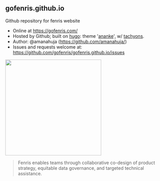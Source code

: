 
## gofenris.github.io

Github repository for fenris website
* Online at https://gofenris.com/
* Hosted by Github; built on [hugo](gohugo.io): theme '[ananke](https://github.com/theNewDynamic/gohugo-theme-ananke)', w/ [tachyons](tachyons.io). 
* Author: @amanahuja (https://github.com/amanahuja/) 
* Issues and requests welcome at: https://github.com/gofenris/gofenris.github.io/issues

<a href="https://gofenris.com/"><img src="https://raw.githubusercontent.com/gofenris/gofenris.github.io/8c5716a0b0de26db155f8f339a967d8e72a533b9/static/images/fenris/fenris_logo_2c_bb.png?" width="300"></a>

> Fenris enables teams through collaborative co-design of product strategy, equitable data governance, and targeted technical assistance.
